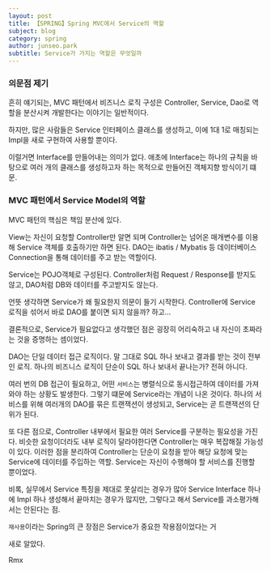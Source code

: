 ```yaml
---
layout: post
title: 【SPRING】Spring MVC에서 Service의 역할
subject: blog
category: spring
author: junseo.park
subtitle: Service가 가지는 역할은 무엇일까
---
```


### 의문점 제기
흔히 얘기되는, MVC 패턴에서 비즈니스 로직 구성은 Controller, Service, Dao로 역할을 분산시켜 개발한다는 이야기는 일반적이다.

하지만, 많은 사람들은 Service 인터페이스 클래스를 생성하고, 이에 1대 1로 매칭되는 Impl을 새로 구현하여 사용할 뿐이다.

이럴거면 Interface를 만들어내는 의미가 없다. 애초에 Interface는 하나의 규칙을 바탕으로 여러 개의 클래스를 생성하고자 하는 목적으로 만들어진 객체지향 방식이기 떄문.

### MVC 패턴에서 Service Model의 역할
MVC 패턴의 핵심은 책임 분산에 있다.

View는 자신이 요청할 Controller만 알면 되며
Controller는 넘어온 매개변수를 이용해 Service 객체를 호출하기만 하면 된다.
DAO는 ibatis / Mybatis 등 데이터베이스 Connection을 통해 데이터를 주고 받는 역할이다.

Service는 POJO객체로 구성된다. Controller처럼 Request / Response를 받지도 않고, DAO처럼 DB와 데이터를 주고받지도 않는다.

언뜻 생각하면 Service가 왜 필요한지 의문이 들기 시작한다. Controller에 Service 로직을 섞어서 바로 DAO를 붙이면 되지 않을까? 하고...

결론적으로, Service가 필요없다고 생각했던 점은 굉장히 어리숙하고 내 자신이 초짜라는 것을 증명하는 셈이었다.

DAO는 단일 데이터 접근 로직이다. 말 그대로 SQL 하나 보내고 결과를 받는 것이 전부인 로직. 하나의 비즈니스 로직이 단순이 SQL 하나 보내서 끝나는가? 전혀 아니다.

여러 번의 DB 접근이 필요하고, 어떤 `서비스`는 병렬식으로 동시접근하여 데이터를 가져와야 하는 상황도 발생한다. 그렇기 떄문에 Service라는 개념이 나온 것이다.
하나의 서비스를 위해 여러개의 DAO를 묶은 트랜잭션이 생성되고, Service는 곧 트랜잭션의 단위가 된다.

또 다른 점으로, Controller 내부에서 필요한 여러 Service를 구분하는 필요성을 가진다. 비슷한 요청이더라도 내부 로직이 달라야한다면 Controller는 매우 복잡해질 가능성이 있다. 이러한 점을 분리하여 Controller는 단순이 요청을 받아 해당 요청에 맞는 Service에 데이터를 주입하는 역할. Service는 자신이 수행해야 할 서비스를 진행할 뿐이었다.

비록, 실무에서 Service 특징을 제대로 못살리는 경우가 많아 Service Interface 하나에 Impl 하나 생성해서 끝마치는 경우가 많지만, 그렇다고 해서 Service를 과소평가해서는 안된다는 점.

`재사용`이라는 Spring의 큰 장점은 Service가 중요한 작용점이었다는 거


새로 알았다.


Rmx